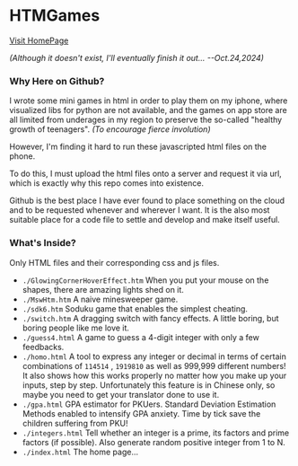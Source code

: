 # HTMGames

[Visit HomePage](https://html-preview.github.io/?url=https://github.com/Joat917/HTMGames/blob/main/index.html)

*(Although it doesn't exist, I'll eventually finish it out... --Oct.24,2024)*

### Why Here on Github?

I wrote some mini games in html in order to play them on my iphone, 
where visualized libs for python are not available, 
and the games on app store are all limited from underages in my region
to preserve the so-called "healthy growth of teenagers". *(To encourage fierce involution)*

However, I'm finding it hard to run these javascripted html files on the phone.

To do this, I must upload the html files onto a server and request it via url, 
which is exactly why this repo comes into existence.

Github is the best place I have ever found to place something on the cloud 
and to be requested whenever and wherever I want. 
It is the also most suitable place for a code file to settle and develop and make itself useful. 

### What's Inside?

Only HTML files and their corresponding css and js files. 

- `./GlowingCornerHoverEffect.htm` When you put your mouse on the shapes, there are amazing lights shed on it. 
- `./MswHtm.htm` A naive minesweeper game.
- `./sdk6.htm` Soduku game that enables the simplest cheating. 
- `./switch.htm` A dragging switch with fancy effects. A little boring, but boring people like me love it.  
- `./guess4.html` A game to guess a 4-digit integer with only a few feedbacks. 
- `./homo.html` A tool to express any integer or decimal in terms of certain combinations of `114514` , `1919810` as well as 999,999 different numbers! It also shows how this works properly no matter how you make up your inputs, step by step. Unfortunately this feature is in Chinese only, so maybe you need to get your translator done to use it. 
- `./gpa.html` GPA estimator for PKUers. Standard Deviation Estimation Methods enabled to intensify GPA anxiety. Time by tick save the children suffering from PKU! 
- `./integers.html` Tell whether an integer is a prime, its factors and prime factors (if possible). Also generate random positive integer from 1 to N. 
- `./index.html` The home page...
